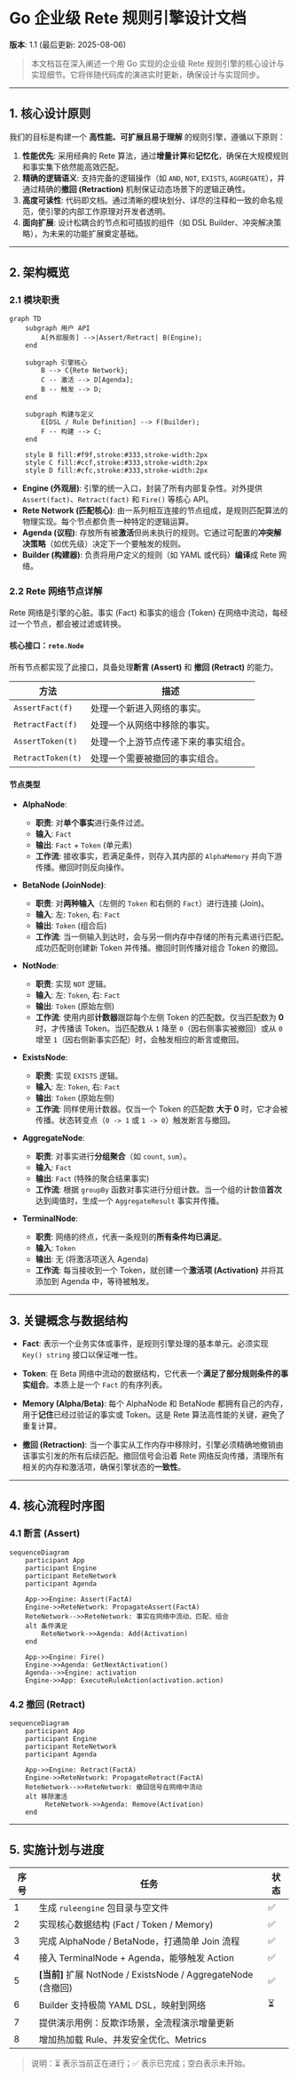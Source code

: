 # Go 企业级 Rete 规则引擎设计文档

**版本**: 1.1 (最后更新: 2025-08-06)

> 本文档旨在深入阐述一个用 Go 实现的企业级 Rete 规则引擎的核心设计与实现细节。它将伴随代码库的演进实时更新，确保设计与实现同步。

---

## 1. 核心设计原则

我们的目标是构建一个 **高性能、可扩展且易于理解** 的规则引擎，遵循以下原则：

1.  **性能优先**: 采用经典的 Rete 算法，通过**增量计算**和**记忆化**，确保在大规模规则和事实集下依然能高效匹配。
2.  **精确的逻辑语义**: 支持完备的逻辑操作（如 `AND`, `NOT`, `EXISTS`, `AGGREGATE`），并通过精确的**撤回 (Retraction)** 机制保证动态场景下的逻辑正确性。
3.  **高度可读性**: 代码即文档。通过清晰的模块划分、详尽的注释和一致的命名规范，使引擎的内部工作原理对开发者透明。
4.  **面向扩展**: 设计松耦合的节点和可插拔的组件（如 DSL Builder、冲突解决策略），为未来的功能扩展奠定基础。

---

## 2. 架构概览

### 2.1 模块职责

```mermaid
graph TD
    subgraph 用户 API
        A[外部服务] -->|Assert/Retract| B(Engine);
    end

    subgraph 引擎核心
        B --> C{Rete Network};
        C -- 激活 --> D[Agenda];
        B -- 触发 --> D;
    end
    
    subgraph 构建与定义
        E[DSL / Rule Definition] --> F(Builder);
        F -- 构建 --> C;
    end

    style B fill:#f9f,stroke:#333,stroke-width:2px
    style C fill:#ccf,stroke:#333,stroke-width:2px
    style D fill:#cfc,stroke:#333,stroke-width:2px
```

-   **Engine (外观层)**: 引擎的统一入口，封装了所有内部复杂性。对外提供 `Assert(fact)`、`Retract(fact)` 和 `Fire()` 等核心 API。
-   **Rete Network (匹配核心)**: 由一系列相互连接的节点组成，是规则匹配算法的物理实现。每个节点都负责一种特定的逻辑运算。
-   **Agenda (议程)**: 存放所有被**激活**但尚未执行的规则。它通过可配置的**冲突解决策略**（如优先级）决定下一个要触发的规则。
-   **Builder (构建器)**: 负责将用户定义的规则（如 YAML 或代码）**编译**成 Rete 网络。

### 2.2 Rete 网络节点详解

Rete 网络是引擎的心脏。事实 (Fact) 和事实的组合 (Token) 在网络中流动，每经过一个节点，都会被过滤或转换。

#### 核心接口：`rete.Node`

所有节点都实现了此接口，具备处理**断言 (Assert)** 和 **撤回 (Retract)** 的能力。

| 方法             | 描述                                     |
| ---------------- | ---------------------------------------- |
| `AssertFact(f)`  | 处理一个新进入网络的事实。               |
| `RetractFact(f)` | 处理一个从网络中移除的事实。             |
| `AssertToken(t)` | 处理一个上游节点传递下来的事实组合。     |
| `RetractToken(t)`| 处理一个需要被撤回的事实组合。           |

#### 节点类型

-   **AlphaNode**:
    -   **职责**: 对**单个事实**进行条件过滤。
    -   **输入**: `Fact`
    -   **输出**: `Fact` + `Token` (单元素)
    -   **工作流**: 接收事实，若满足条件，则存入其内部的 `AlphaMemory` 并向下游传播。撤回时则反向操作。

-   **BetaNode (JoinNode)**:
    -   **职责**: 对**两种输入**（左侧的 `Token` 和右侧的 `Fact`）进行连接 (Join)。
    -   **输入**: 左: `Token`, 右: `Fact`
    -   **输出**: `Token` (组合后)
    -   **工作流**: 当一侧输入到达时，会与另一侧内存中存储的所有元素进行匹配。成功匹配则创建新 Token 并传播。撤回时则传播对组合 Token 的撤回。

-   **NotNode**:
    -   **职责**: 实现 `NOT` 逻辑。
    -   **输入**: 左: `Token`, 右: `Fact`
    -   **输出**: `Token` (原始左侧)
    -   **工作流**: 使用内部**计数器**跟踪每个左侧 Token 的匹配数。仅当匹配数为 **0** 时，才传播该 Token。当匹配数从 `1` 降至 `0`（因右侧事实被撤回）或从 `0` 增至 `1`（因右侧新事实匹配）时，会触发相应的断言或撤回。

-   **ExistsNode**:
    -   **职责**: 实现 `EXISTS` 逻辑。
    -   **输入**: 左: `Token`, 右: `Fact`
    -   **输出**: `Token` (原始左侧)
    -   **工作流**: 同样使用计数器。仅当一个 Token 的匹配数 **大于 0** 时，它才会被传播。状态转变点（`0 -> 1` 或 `1 -> 0`）触发断言与撤回。

-   **AggregateNode**:
    -   **职责**: 对事实进行**分组聚合**（如 `count`, `sum`）。
    -   **输入**: `Fact`
    -   **输出**: `Fact` (特殊的聚合结果事实)
    -   **工作流**: 根据 `groupBy` 函数对事实进行分组计数。当一个组的计数值**首次**达到阈值时，生成一个 `AggregateResult` 事实并传播。

-   **TerminalNode**:
    -   **职责**: 网络的终点，代表一条规则的**所有条件均已满足**。
    -   **输入**: `Token`
    -   **输出**: 无 (将激活项送入 Agenda)
    -   **工作流**: 每当接收到一个 Token，就创建一个**激活项 (Activation)** 并将其添加到 Agenda 中，等待被触发。

---

## 3. 关键概念与数据结构

-   **Fact**: 表示一个业务实体或事件，是规则引擎处理的基本单元。必须实现 `Key() string` 接口以保证唯一性。

-   **Token**: 在 Beta 网络中流动的数据结构，它代表一个**满足了部分规则条件的事实组合**。本质上是一个 `Fact` 的有序列表。

-   **Memory (Alpha/Beta)**: 每个 AlphaNode 和 BetaNode 都拥有自己的内存，用于**记住**已经过验证的事实或 Token。这是 Rete 算法高性能的关键，避免了重复计算。

-   **撤回 (Retraction)**: 当一个事实从工作内存中移除时，引擎必须精确地撤销由该事实引发的所有后续匹配。撤回信号会沿着 Rete 网络反向传播，清理所有相关的内存和激活项，确保引擎状态的**一致性**。

---

## 4. 核心流程时序图

### 4.1 断言 (Assert)

```mermaid
sequenceDiagram
    participant App
    participant Engine
    participant ReteNetwork
    participant Agenda

    App->>Engine: Assert(FactA)
    Engine->>ReteNetwork: PropagateAssert(FactA)
    ReteNetwork-->>ReteNetwork: 事实在网络中流动、匹配、组合
    alt 条件满足
        ReteNetwork->>Agenda: Add(Activation)
    end
    
    App->>Engine: Fire()
    Engine->>Agenda: GetNextActivation()
    Agenda-->>Engine: activation
    Engine->>App: ExecuteRuleAction(activation.action)
```

### 4.2 撤回 (Retract)

```mermaid
sequenceDiagram
    participant App
    participant Engine
    participant ReteNetwork
    participant Agenda

    App->>Engine: Retract(FactA)
    Engine->>ReteNetwork: PropagateRetract(FactA)
    ReteNetwork-->>ReteNetwork: 撤回信号在网络中流动
    alt 移除激活
         ReteNetwork->>Agenda: Remove(Activation)
    end
```

---

## 5. 实施计划与进度

| 序号 | 任务                                      | 状态 |
|----|-----------------------------------------|----|
| 1  | 生成 `ruleengine` 包目录与空文件                 | ✅  |
| 2  | 实现核心数据结构 (Fact / Token / Memory)        | ✅  |
| 3  | 完成 AlphaNode / BetaNode，打通简单 Join 流程    | ✅  |
| 4  | 接入 TerminalNode + Agenda，能够触发 Action    | ✅  |
| 5  | **[当前]** 扩展 NotNode / ExistsNode / AggregateNode (含撤回) | ✅  |
| 6  | Builder 支持极简 YAML DSL，映射到网络             | ⏳  |
| 7  | 提供演示用例：反欺诈场景，全流程演示增量更新                  |    |
| 8  | 增加热加载 Rule、并发安全优化、Metrics               |    |

> 说明：⏳ 表示当前正在进行；✅ 表示已完成；空白表示未开始。

